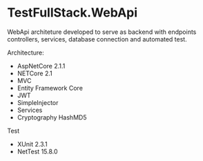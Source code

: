 # TestFullStack.WebApi
WebApi architeture developed to serve as backend with endpoints controllers, services, database connection and automated test.

Architecture:
- AspNetCore 2.1.1
- NETCore 2.1
- MVC
- Entity Framework Core
- JWT
- SimpleInjector
- Services
- Cryptography HashMD5

Test
- XUnit 2.3.1
- NetTest 15.8.0
